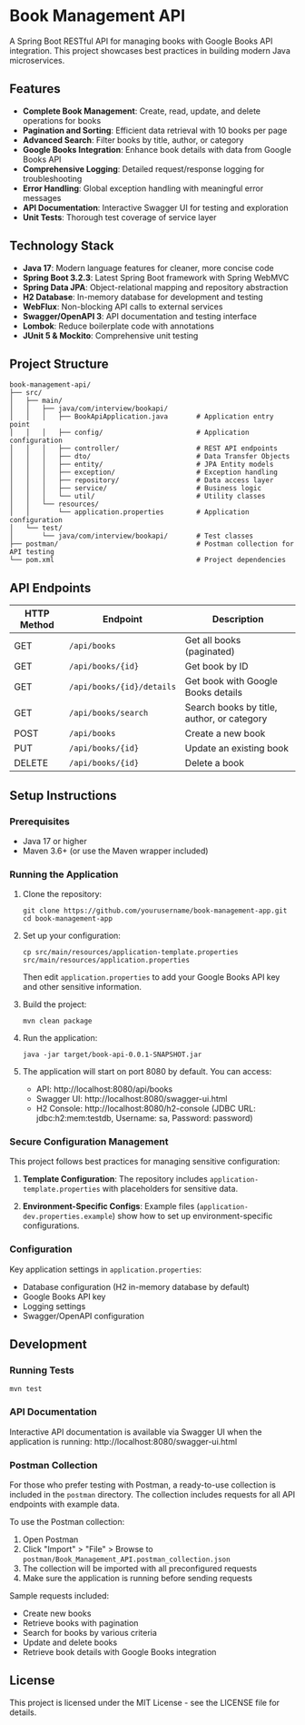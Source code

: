 # Book Management API

A Spring Boot RESTful API for managing books with Google Books API integration. This project showcases best practices in building modern Java microservices.

## Features

- **Complete Book Management**: Create, read, update, and delete operations for books
- **Pagination and Sorting**: Efficient data retrieval with 10 books per page
- **Advanced Search**: Filter books by title, author, or category
- **Google Books Integration**: Enhance book details with data from Google Books API
- **Comprehensive Logging**: Detailed request/response logging for troubleshooting
- **Error Handling**: Global exception handling with meaningful error messages
- **API Documentation**: Interactive Swagger UI for testing and exploration
- **Unit Tests**: Thorough test coverage of service layer

## Technology Stack

- **Java 17**: Modern language features for cleaner, more concise code
- **Spring Boot 3.2.3**: Latest Spring Boot framework with Spring WebMVC
- **Spring Data JPA**: Object-relational mapping and repository abstraction
- **H2 Database**: In-memory database for development and testing
- **WebFlux**: Non-blocking API calls to external services
- **Swagger/OpenAPI 3**: API documentation and testing interface
- **Lombok**: Reduce boilerplate code with annotations
- **JUnit 5 & Mockito**: Comprehensive unit testing

## Project Structure

```
book-management-api/
├── src/
│   ├── main/
│   │   ├── java/com/interview/bookapi/
│   │   │   ├── BookApiApplication.java       # Application entry point
│   │   │   ├── config/                       # Application configuration
│   │   │   ├── controller/                   # REST API endpoints
│   │   │   ├── dto/                          # Data Transfer Objects
│   │   │   ├── entity/                       # JPA Entity models
│   │   │   ├── exception/                    # Exception handling
│   │   │   ├── repository/                   # Data access layer
│   │   │   ├── service/                      # Business logic
│   │   │   └── util/                         # Utility classes
│   │   └── resources/
│   │       └── application.properties        # Application configuration
│   └── test/
│       └── java/com/interview/bookapi/       # Test classes
├── postman/                                  # Postman collection for API testing
└── pom.xml                                   # Project dependencies
```

## API Endpoints

| HTTP Method | Endpoint | Description |
|-------------|----------|-------------|
| GET | `/api/books` | Get all books (paginated) |
| GET | `/api/books/{id}` | Get book by ID |
| GET | `/api/books/{id}/details` | Get book with Google Books details |
| GET | `/api/books/search` | Search books by title, author, or category |
| POST | `/api/books` | Create a new book |
| PUT | `/api/books/{id}` | Update an existing book |
| DELETE | `/api/books/{id}` | Delete a book |

## Setup Instructions

### Prerequisites

- Java 17 or higher
- Maven 3.6+ (or use the Maven wrapper included)

### Running the Application

1. Clone the repository:
   ```
   git clone https://github.com/yourusername/book-management-app.git
   cd book-management-app
   ```

2. Set up your configuration:
   ```
   cp src/main/resources/application-template.properties src/main/resources/application.properties
   ```
   Then edit `application.properties` to add your Google Books API key and other sensitive information.

3. Build the project:
   ```
   mvn clean package
   ```

4. Run the application:
   ```
   java -jar target/book-api-0.0.1-SNAPSHOT.jar
   ```

5. The application will start on port 8080 by default. You can access:
   - API: http://localhost:8080/api/books
   - Swagger UI: http://localhost:8080/swagger-ui.html
   - H2 Console: http://localhost:8080/h2-console (JDBC URL: jdbc:h2:mem:testdb, Username: sa, Password: password)

### Secure Configuration Management

This project follows best practices for managing sensitive configuration:

1. **Template Configuration**: The repository includes `application-template.properties` with placeholders for sensitive data.

2. **Environment-Specific Configs**: Example files (`application-dev.properties.example`) show how to set up environment-specific configurations.

### Configuration

Key application settings in `application.properties`:

- Database configuration (H2 in-memory database by default)
- Google Books API key
- Logging settings
- Swagger/OpenAPI configuration

## Development

### Running Tests

```
mvn test
```

### API Documentation

Interactive API documentation is available via Swagger UI when the application is running:
http://localhost:8080/swagger-ui.html

### Postman Collection

For those who prefer testing with Postman, a ready-to-use collection is included in the `postman` directory. The collection includes requests for all API endpoints with example data.

To use the Postman collection:

1. Open Postman
2. Click "Import" > "File" > Browse to `postman/Book_Management_API.postman_collection.json`
3. The collection will be imported with all preconfigured requests
4. Make sure the application is running before sending requests

Sample requests included:
- Create new books
- Retrieve books with pagination
- Search for books by various criteria
- Update and delete books
- Retrieve book details with Google Books integration

## License

This project is licensed under the MIT License - see the LICENSE file for details.